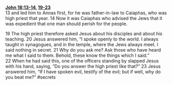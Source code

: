 **[John 18:13-14](http://www.blueletterbible.org/search/preSearch.cfm?Criteria=John+18.13-14&t=NIV), [19-23](http://www.blueletterbible.org/search/preSearch.cfm?Criteria=John+18.19-23&t=NIV)**  
13 and led him to Annas first, for he was father-in-law to Caiaphas, who was high priest that year. 14 Now it was Caiaphas who advised the Jews that it was expedient that one man should perish for the people.

19 The high priest therefore asked Jesus about his disciples and about his teaching. 20 Jesus answered him, “I spoke openly to the world. I always taught in synagogues, and in the temple, where the Jews always meet. I said nothing in secret. 21 Why do you ask me? Ask those who have heard me what I said to them. Behold, these know the things which I said.” 22 When he had said this, one of the officers standing by slapped Jesus with his hand, saying, “Do you answer the high priest like that?” 23 Jesus answered him, “If I have spoken evil, testify of the evil; but if well, why do you beat me?” #secrets 